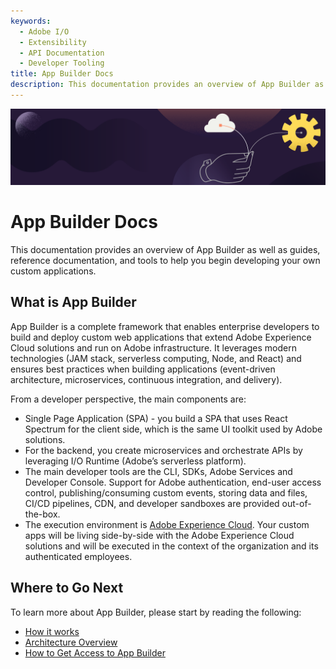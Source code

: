 ```yaml
---
keywords:
  - Adobe I/O
  - Extensibility
  - API Documentation
  - Developer Tooling
title: App Builder Docs
description: This documentation provides an overview of App Builder as well as guides, reference documentation, and tools to help you begin developing your own custom applications.  
---
```


<Hero slots="image, heading, text" background="rgb(37,26,56)" />

![](../images/banner.png)

# App Builder Docs

This documentation provides an overview of App Builder as well as guides, reference documentation, and tools to help you begin developing your own custom applications.



## What is App Builder

App Builder is a complete framework that enables enterprise developers to build and deploy custom web applications that extend Adobe Experience Cloud solutions and run on Adobe infrastructure. It leverages modern technologies (JAM stack, serverless computing, Node, and React) and ensures best practices when building applications (event-driven architecture, microservices, continuous integration, and delivery).

From a developer perspective, the main components are:
*	Single Page Application (SPA) - you build a SPA that uses React Spectrum for the client side, which is the same UI toolkit used by Adobe solutions.
*	For the backend, you create microservices and orchestrate APIs by leveraging I/O Runtime (Adobe’s serverless platform).
*	The main developer tools are the CLI, SDKs, Adobe Services and Developer Console. Support for Adobe authentication, end-user access control, publishing/consuming custom events, storing data and files, CI/CD pipelines, CDN, and developer sandboxes are provided out-of-the-box.
*	The execution environment is [Adobe Experience Cloud](https://experience.adobe.com). Your custom apps will be living side-by-side with the Adobe Experience Cloud solutions and will be executed in the context of the organization and its authenticated employees.

## Where to Go Next

To learn more about App Builder, please start by reading the following:

* [How it works](how_it_works.md)
* [Architecture Overview](../guides/index.md)
* [How to Get Access to App Builder](./getting_access.md)